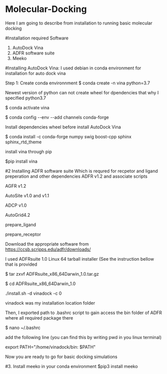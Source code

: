# Molecular-Docking
Here I am going to describe from installation to running basic molecular docking 



#Installation required Software

1. AutoDock Vina
2. ADFR software suite
3. Meeko

#Installing AutoDock Vina: 
I used debian in conda environment for installation for auto dock vina

Step 1: Create conda environnment
$ conda create -n vina python=3.7

Newest version of python can not create wheel for dpendencies that why I specified python3.7

$ conda activate vina

$ conda config --env --add channels conda-forge

Install dependencies wheel before install AutoDock Vina

$ conda install -c conda-forge numpy swig boost-cpp sphinx sphinx_rtd_theme

install vina through pip

$pip install vina

#2 Installing ADFR software suite
Which is requred for recpetor and ligand preperation and other dependencies
ADFR v1.2 and associate scripts

AGFR v1.2

AutoSite v1.0 and v1.1

ADCP v1.0

AutoGrid4.2

prepare_ligand

prepare_receptor

Download the appropriate software from https://ccsb.scripps.edu/adfr/downloads/

I used ADFRsuite 1.0 Linux 64 tarball installer (See the instruction bellow that is provided

$ tar zxvf ADFRsuite_x86_64Darwin_1.0.tar.gz

$ cd ADFRsuite_x86_64Darwin_1.0

./install.sh -d vinadock -c 0

vinadock was my installation location folder

Then, I exported path to .bashrc script to gain access the bin folder of ADFR where all required package there

$ nano ~/.bashrc

add the following line (you can find this by writing pwd in you linux terminal)

export PATH="/home/vinadock/bin: $PATH"


Now you are ready to go for basic docking simulations

#3. Install meeko in your conda environment
$pip3 install meeko
